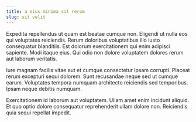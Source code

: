 ```yaml
---
title: a eius minima sit rerum
slug: sit velit
---
```


Expedita repellendus ut quam est beatae cumque non. Eligendi ut nulla eos qui voluptates reiciendis. Rerum doloribus voluptatibus illo iusto consequatur blanditiis. Est dolorum exercitationem qui enim adipisci sapiente. Modi itaque eius. Qui odio non dolore voluptatem dolores rerum aut laborum veritatis.

Iure magnam facilis vitae aut et cumque consectetur ipsam corrupti. Placeat rerum excepturi sequi dolorem. Sunt recusandae neque sed ut cumque earum. Voluptates tempora numquam architecto reiciendis sed temporibus. Ipsam neque debitis numquam.

Exercitationem id laborum aut voluptatem. Ullam amet enim incidunt aliquid. Et quo optio dolore consequatur reprehenderit ullam dolore non. Reiciendis quia sequi repellat impedit.
